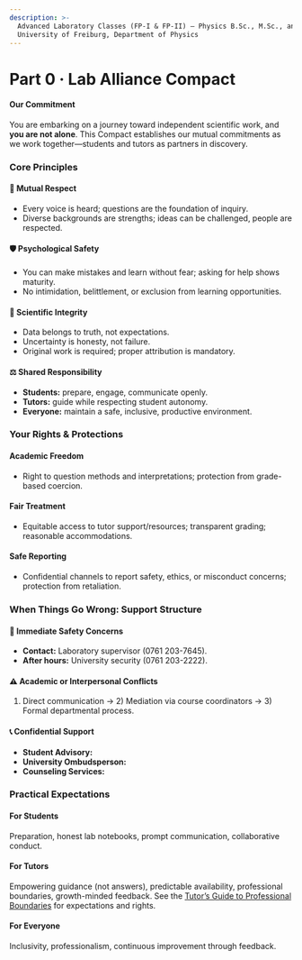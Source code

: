 ```yaml
---
description: >-
  Advanced Laboratory Classes (FP-I & FP-II) — Physics B.Sc., M.Sc., and M.Ed. —
  University of Freiburg, Department of Physics
---
```


# Part 0 · Lab Alliance Compact

#### Our Commitment

You are embarking on a journey toward independent scientific work, and **you are not alone**. This Compact establishes our mutual commitments as we work together—students and tutors as partners in discovery.

### Core Principles

#### 🤝 Mutual Respect

* Every voice is heard; questions are the foundation of inquiry.
* Diverse backgrounds are strengths; ideas can be challenged, people are respected.

#### 🛡️ Psychological Safety

* You can make mistakes and learn without fear; asking for help shows maturity.
* No intimidation, belittlement, or exclusion from learning opportunities.

#### 🔬 Scientific Integrity

* Data belongs to truth, not expectations.
* Uncertainty is honesty, not failure.
* Original work is required; proper attribution is mandatory.

#### ⚖️ Shared Responsibility

* **Students:** prepare, engage, communicate openly.
* **Tutors:** guide while respecting student autonomy.
* **Everyone:** maintain a safe, inclusive, productive environment.

### Your Rights & Protections

#### Academic Freedom

* Right to question methods and interpretations; protection from grade-based coercion.

#### Fair Treatment

* Equitable access to tutor support/resources; transparent grading; reasonable accommodations.

#### Safe Reporting

* Confidential channels to report safety, ethics, or misconduct concerns; protection from retaliation.

### When Things Go Wrong: Support Structure

#### 🚨 Immediate Safety Concerns

* **Contact:** Laboratory supervisor (0761 203-7645).
* **After hours:** University security (0761 203-2222).

#### ⚠️ Academic or Interpersonal Conflicts

1. Direct communication → 2) Mediation via course coordinators → 3) Formal departmental process.

#### 📞 Confidential Support

* **Student Advisory:**
* **University Ombudsperson:**
* **Counseling Services:**&#x20;

### Practical Expectations

#### For Students

Preparation, honest lab notebooks, prompt communication, collaborative conduct.

#### For Tutors

Empowering guidance (not answers), predictable availability, professional boundaries, growth-minded feedback. See the [Tutor’s Guide to Professional Boundaries](../part-8-contributing/tutor-boundaries.md) for expectations and rights.

#### For Everyone

Inclusivity, professionalism, continuous improvement through feedback.

